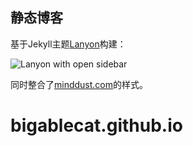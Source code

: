 ## 静态博客
基于Jekyll主题[Lanyon](http://lanyon.getpoole.com/)构建：

![Lanyon with open sidebar](https://f.cloud.github.com/assets/98681/1825267/be04a914-71b0-11e3-966f-8afe9894c729.png)

同时整合了[minddust.com](http://www.minddust.com/)的样式。
# bigablecat.github.io